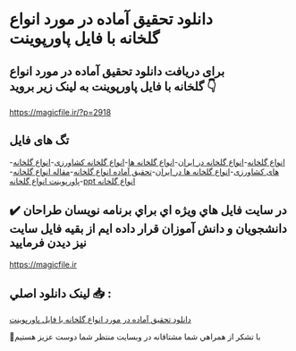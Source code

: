 # دانلود تحقیق آماده در مورد انواع گلخانه با فایل پاورپوینت

## برای دریافت دانلود تحقیق آماده در مورد انواع گلخانه با فایل پاورپوینت به لینک زیر بروید 👇

https://magicfile.ir/?p=2918

## تگ های فایل

-[انواع گلخانه](https://magicfile.ir/product/%d8%aa%d8%ad%d9%82%db%8c%d9%82-%d8%a2%d9%85%d8%a7%d8%af%d9%87-%d8%af%d8%b1-%d9%85%d9%88%d8%b1%d8%af-%d8%a7%d9%86%d9%88%d8%a7%d8%b9-%da%af%d9%84%d8%ae%d8%a7%d9%86%d9%87%d8%a8%d8%a7%d9%81%d8%a7%db%8c%d9%84-%d9%be%d8%a7%d9%88%d8%b1%d9%be%d9%88%db%8c%d9%86%d8%aa/)-[انواع گلخانه در ایران](https://magicfile.ir/product/%d8%aa%d8%ad%d9%82%db%8c%d9%82-%d8%a2%d9%85%d8%a7%d8%af%d9%87-%d8%af%d8%b1-%d9%85%d9%88%d8%b1%d8%af-%d8%a7%d9%86%d9%88%d8%a7%d8%b9-%da%af%d9%84%d8%ae%d8%a7%d9%86%d9%87%d8%a8%d8%a7%d9%81%d8%a7%db%8c%d9%84-%d9%be%d8%a7%d9%88%d8%b1%d9%be%d9%88%db%8c%d9%86%d8%aa/)-[انواع گلخانه ها](https://magicfile.ir/product/%d8%aa%d8%ad%d9%82%db%8c%d9%82-%d8%a2%d9%85%d8%a7%d8%af%d9%87-%d8%af%d8%b1-%d9%85%d9%88%d8%b1%d8%af-%d8%a7%d9%86%d9%88%d8%a7%d8%b9-%da%af%d9%84%d8%ae%d8%a7%d9%86%d9%87%d8%a8%d8%a7%d9%81%d8%a7%db%8c%d9%84-%d9%be%d8%a7%d9%88%d8%b1%d9%be%d9%88%db%8c%d9%86%d8%aa/)-[انواع گلخانه کشاورزی](https://magicfile.ir/product/%d8%aa%d8%ad%d9%82%db%8c%d9%82-%d8%a2%d9%85%d8%a7%d8%af%d9%87-%d8%af%d8%b1-%d9%85%d9%88%d8%b1%d8%af-%d8%a7%d9%86%d9%88%d8%a7%d8%b9-%da%af%d9%84%d8%ae%d8%a7%d9%86%d9%87%d8%a8%d8%a7%d9%81%d8%a7%db%8c%d9%84-%d9%be%d8%a7%d9%88%d8%b1%d9%be%d9%88%db%8c%d9%86%d8%aa/)-[انواع گلخانه های کشاورزی](https://magicfile.ir/product/%d8%aa%d8%ad%d9%82%db%8c%d9%82-%d8%a2%d9%85%d8%a7%d8%af%d9%87-%d8%af%d8%b1-%d9%85%d9%88%d8%b1%d8%af-%d8%a7%d9%86%d9%88%d8%a7%d8%b9-%da%af%d9%84%d8%ae%d8%a7%d9%86%d9%87%d8%a8%d8%a7%d9%81%d8%a7%db%8c%d9%84-%d9%be%d8%a7%d9%88%d8%b1%d9%be%d9%88%db%8c%d9%86%d8%aa/)-[انواع گلخانه ها در ایران](https://magicfile.ir/product/%d8%aa%d8%ad%d9%82%db%8c%d9%82-%d8%a2%d9%85%d8%a7%d8%af%d9%87-%d8%af%d8%b1-%d9%85%d9%88%d8%b1%d8%af-%d8%a7%d9%86%d9%88%d8%a7%d8%b9-%da%af%d9%84%d8%ae%d8%a7%d9%86%d9%87%d8%a8%d8%a7%d9%81%d8%a7%db%8c%d9%84-%d9%be%d8%a7%d9%88%d8%b1%d9%be%d9%88%db%8c%d9%86%d8%aa/)-[تحقیق آماده انواع گلخانه](https://magicfile.ir/product/%d8%aa%d8%ad%d9%82%db%8c%d9%82-%d8%a2%d9%85%d8%a7%d8%af%d9%87-%d8%af%d8%b1-%d9%85%d9%88%d8%b1%d8%af-%d8%a7%d9%86%d9%88%d8%a7%d8%b9-%da%af%d9%84%d8%ae%d8%a7%d9%86%d9%87%d8%a8%d8%a7%d9%81%d8%a7%db%8c%d9%84-%d9%be%d8%a7%d9%88%d8%b1%d9%be%d9%88%db%8c%d9%86%d8%aa/)-[مقاله انواع گلخانه](https://magicfile.ir/product/%d8%aa%d8%ad%d9%82%db%8c%d9%82-%d8%a2%d9%85%d8%a7%d8%af%d9%87-%d8%af%d8%b1-%d9%85%d9%88%d8%b1%d8%af-%d8%a7%d9%86%d9%88%d8%a7%d8%b9-%da%af%d9%84%d8%ae%d8%a7%d9%86%d9%87%d8%a8%d8%a7%d9%81%d8%a7%db%8c%d9%84-%d9%be%d8%a7%d9%88%d8%b1%d9%be%d9%88%db%8c%d9%86%d8%aa/)-[پاورپوینت انواع گلخانه](https://magicfile.ir/product/%d8%aa%d8%ad%d9%82%db%8c%d9%82-%d8%a2%d9%85%d8%a7%d8%af%d9%87-%d8%af%d8%b1-%d9%85%d9%88%d8%b1%d8%af-%d8%a7%d9%86%d9%88%d8%a7%d8%b9-%da%af%d9%84%d8%ae%d8%a7%d9%86%d9%87%d8%a8%d8%a7%d9%81%d8%a7%db%8c%d9%84-%d9%be%d8%a7%d9%88%d8%b1%d9%be%d9%88%db%8c%d9%86%d8%aa/)-[ppt انواع گلخانه](https://magicfile.ir/product/%d8%aa%d8%ad%d9%82%db%8c%d9%82-%d8%a2%d9%85%d8%a7%d8%af%d9%87-%d8%af%d8%b1-%d9%85%d9%88%d8%b1%d8%af-%d8%a7%d9%86%d9%88%d8%a7%d8%b9-%da%af%d9%84%d8%ae%d8%a7%d9%86%d9%87%d8%a8%d8%a7%d9%81%d8%a7%db%8c%d9%84-%d9%be%d8%a7%d9%88%d8%b1%d9%be%d9%88%db%8c%d9%86%d8%aa/)

## ✔️ در سايت فايل هاي ويژه اي براي برنامه نويسان طراحان دانشجويان و دانش آموزان قرار داده ايم از بقيه فايل سايت نيز ديدن فرماييد

https://magicfile.ir


## لينک دانلود اصلي 📥 :

[دانلود تحقیق آماده در مورد انواع گلخانه با فایل پاورپوینت](https://magicfile.ir/product/%d8%aa%d8%ad%d9%82%db%8c%d9%82-%d8%a2%d9%85%d8%a7%d8%af%d9%87-%d8%af%d8%b1-%d9%85%d9%88%d8%b1%d8%af-%d8%a7%d9%86%d9%88%d8%a7%d8%b9-%da%af%d9%84%d8%ae%d8%a7%d9%86%d9%87%d8%a8%d8%a7%d9%81%d8%a7%db%8c%d9%84-%d9%be%d8%a7%d9%88%d8%b1%d9%be%d9%88%db%8c%d9%86%d8%aa/) 


🙏با تشکر از همراهي شما مشتاقانه در وبسایت منتظر شما دوست عزیز هستیم

